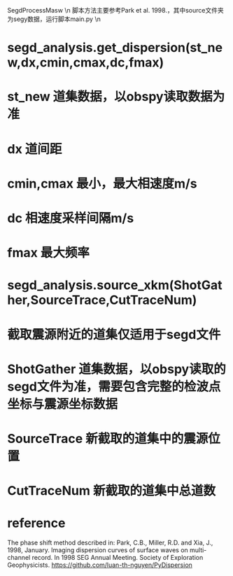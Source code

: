 SegdProcessMasw \n
脚本方法主要参考Park et al. 1998.，其中source文件夹为segy数据，运行脚本main.py \n
###
# segd_analysis.get_dispersion(st_new,dx,cmin,cmax,dc,fmax)
# st_new 道集数据，以obspy读取数据为准
# dx 道间距
# cmin,cmax 最小，最大相速度m/s
# dc 相速度采样间隔m/s
# fmax 最大频率
###
# segd_analysis.source_xkm(ShotGather,SourceTrace,CutTraceNum)
# 截取震源附近的道集仅适用于segd文件
# ShotGather 道集数据，以obspy读取的segd文件为准，需要包含完整的检波点坐标与震源坐标数据
# SourceTrace 新截取的道集中的震源位置
# CutTraceNum 新截取的道集中总道数
###




###
# reference
The phase shift method described in: Park, C.B., Miller, R.D. and Xia, J., 1998, January. Imaging dispersion curves of surface waves on multi-channel record. In 1998 SEG Annual Meeting. Society of Exploration Geophysicists.
https://github.com/luan-th-nguyen/PyDispersion
